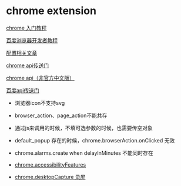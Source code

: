 # chrome extension

[chrome 入门教程](https://developer.chrome.com/extensions)

[百度浏览器开发者教程](https://chajian.baidu.com/developer/extensions/getstarted.html)

[配置相关文章](https://mp.weixin.qq.com/s/a-mkhgWfyxKzUFdRPw6NzA)

[chrome api传送门](https://developer.chrome.com/extensions/api_index)

[chrome api（非官方中文版）](http://www.kkh86.com/it/chrome-extension-doc/extensions/declarativeContent.html)

[百度api传送门](https://chajian.baidu.com/developer/extensions/api_index.html)

* 浏览器icon不支持svg
* browser_action、page_action不能共存
* 通过js来调用的时候，不填可选参数的时候，也需要传空对象
* default_popup 存在的时候，chrome.browserAction.onClicked 无效
* chrome.alarms.create when delayInMinutes 不能同时存在

* [chrome.accessibilityFeatures](https://chajian.baidu.com/developer/extensions/accessibilityFeatures.html)

* [chrome.desktopCapture 录屏](https://www.jianshu.com/p/97ecb4a6e4ce)
